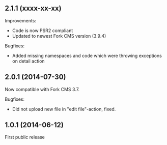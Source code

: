 2.1.1 (xxxx-xx-xx)
--

Improvements:

* Code is now PSR2 compliant
* Updated to newest Fork CMS version (3.9.4)

Bugfixes:

* Added missing namespaces and code which were throwing exceptions on detail action

2.0.1 (2014-07-30)
--

Now compatible with Fork CMS 3.7.

Bugfixes:

* Did not upload new file in "edit file"-action, fixed. 

1.0.1 (2014-06-12)
--

First public release
